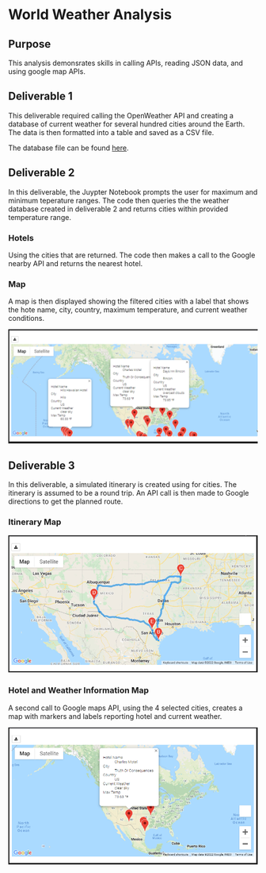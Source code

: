# World Weather Analysis
## Purpose

This analysis demonsrates skills in calling APIs, reading JSON data, and using google map APIs.

## Deliverable 1

This deliverable required calling the OpenWeather API and creating a database of current weather for several hundred cities around the Earth. The data is then formatted into a table and saved as a CSV file.

The database file can be found [here](./Weather_Database/WeatherPy_Database.csv).

## Deliverable 2

In this deliverable, the Juypter Notebook prompts the user for maximum and minimum teperature ranges. The code then queries the the weather database created in deliverable 2 and returns cities within provided temperature range.

### Hotels
Using the cities that are returned. The code then makes a call to the Google nearby API and returns the nearest hotel.

### Map
A map is then displayed showing the filtered cities with a label that shows the hote name, city, country, maximum temperature, and current weather conditions.

![Suggest Cities](./Vacation_Search/WeatherPy_vacation_map.PNG)

## Deliverable 3

In this deliverable, a simulated itinerary is created using for cities. The itinerary is assumed to be a round trip. An API call is then made to Google directions to get the planned route.

### Itinerary Map

![Trip Itinerary](./Vacation_Itinerary/WeatherPy_travel_map.PNG)


### Hotel and Weather Information Map

A second call to Google maps API, using the 4  selected cities, creates a map with markers and labels reporting hotel and current weather.

![hotel and weather information](./Vacation_Itinerary/WeatherPy_travel_map_markers.PNG)

